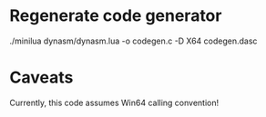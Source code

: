 # Regenerate code generator

./minilua dynasm/dynasm.lua -o codegen.c -D X64 codegen.dasc

# Caveats

Currently, this code assumes Win64 calling convention!